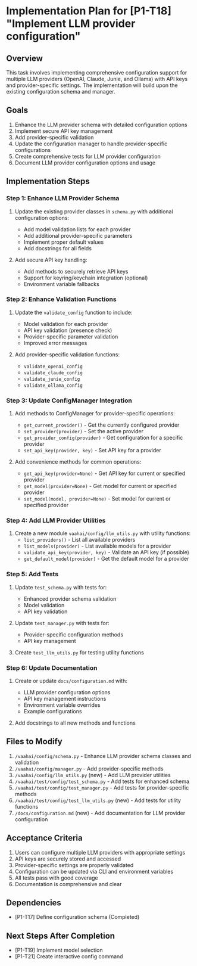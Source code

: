 # Implementation Plan for [P1-T18] "Implement LLM provider configuration"

## Overview

This task involves implementing comprehensive configuration support for multiple LLM providers (OpenAI, Claude, Junie, and Ollama) with API keys and provider-specific settings. The implementation will build upon the existing configuration schema and manager.

## Goals

1. Enhance the LLM provider schema with detailed configuration options
2. Implement secure API key management
3. Add provider-specific validation
4. Update the configuration manager to handle provider-specific configurations
5. Create comprehensive tests for LLM provider configuration
6. Document LLM provider configuration options and usage

## Implementation Steps

### Step 1: Enhance LLM Provider Schema

1. Update the existing provider classes in `schema.py` with additional configuration options:
   - Add model validation lists for each provider
   - Add additional provider-specific parameters
   - Implement proper default values
   - Add docstrings for all fields

2. Add secure API key handling:
   - Add methods to securely retrieve API keys
   - Support for keyring/keychain integration (optional)
   - Environment variable fallbacks

### Step 2: Enhance Validation Functions

1. Update the `validate_config` function to include:
   - Model validation for each provider
   - API key validation (presence check)
   - Provider-specific parameter validation
   - Improved error messages

2. Add provider-specific validation functions:
   - `validate_openai_config`
   - `validate_claude_config`
   - `validate_junie_config`
   - `validate_ollama_config`

### Step 3: Update ConfigManager Integration

1. Add methods to ConfigManager for provider-specific operations:
   - `get_current_provider()` - Get the currently configured provider
   - `set_provider(provider)` - Set the active provider
   - `get_provider_config(provider)` - Get configuration for a specific provider
   - `set_api_key(provider, key)` - Set API key for a provider

2. Add convenience methods for common operations:
   - `get_api_key(provider=None)` - Get API key for current or specified provider
   - `get_model(provider=None)` - Get model for current or specified provider
   - `set_model(model, provider=None)` - Set model for current or specified provider

### Step 4: Add LLM Provider Utilities

1. Create a new module `vaahai/config/llm_utils.py` with utility functions:
   - `list_providers()` - List all available providers
   - `list_models(provider)` - List available models for a provider
   - `validate_api_key(provider, key)` - Validate an API key (if possible)
   - `get_default_model(provider)` - Get the default model for a provider

### Step 5: Add Tests

1. Update `test_schema.py` with tests for:
   - Enhanced provider schema validation
   - Model validation
   - API key validation

2. Update `test_manager.py` with tests for:
   - Provider-specific configuration methods
   - API key management

3. Create `test_llm_utils.py` for testing utility functions

### Step 6: Update Documentation

1. Create or update `docs/configuration.md` with:
   - LLM provider configuration options
   - API key management instructions
   - Environment variable overrides
   - Example configurations

2. Add docstrings to all new methods and functions

## Files to Modify

1. `/vaahai/config/schema.py` - Enhance LLM provider schema classes and validation
2. `/vaahai/config/manager.py` - Add provider-specific methods
3. `/vaahai/config/llm_utils.py` (new) - Add LLM provider utilities
4. `/vaahai/test/config/test_schema.py` - Add tests for enhanced schema
5. `/vaahai/test/config/test_manager.py` - Add tests for provider-specific methods
6. `/vaahai/test/config/test_llm_utils.py` (new) - Add tests for utility functions
7. `/docs/configuration.md` (new) - Add documentation for LLM provider configuration

## Acceptance Criteria

1. Users can configure multiple LLM providers with appropriate settings
2. API keys are securely stored and accessed
3. Provider-specific settings are properly validated
4. Configuration can be updated via CLI and environment variables
5. All tests pass with good coverage
6. Documentation is comprehensive and clear

## Dependencies

- [P1-T17] Define configuration schema (Completed)

## Next Steps After Completion

- [P1-T19] Implement model selection
- [P1-T21] Create interactive config command
